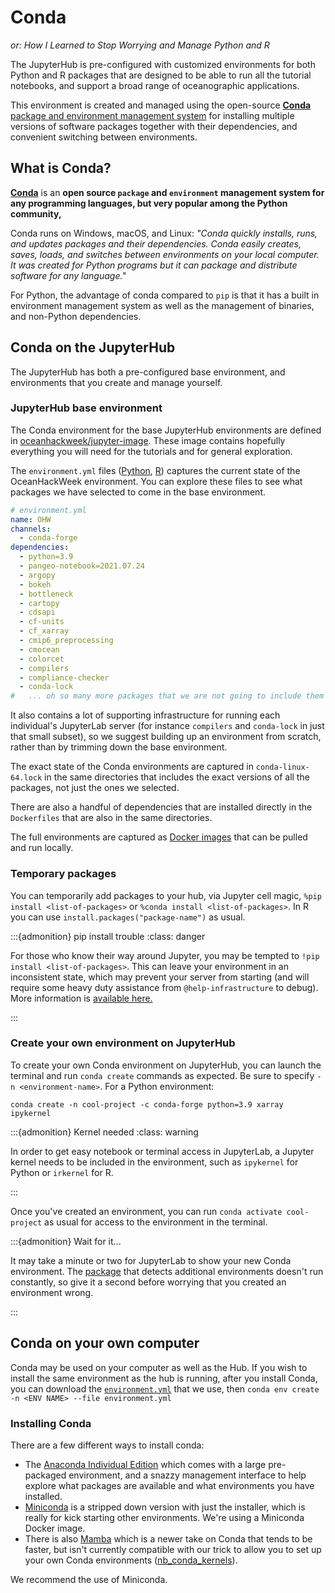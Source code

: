 # Conda

_or: How I Learned to Stop Worrying and Manage Python and R_

The JupyterHub is pre-configured with customized environments for both Python and R packages that are designed to be able to run all the tutorial notebooks, and support a broad range of oceanographic applications.

This environment is created and managed using the open-source [**Conda** package and environment management system](https://docs.conda.io) for installing multiple versions of software packages together with their dependencies, and convenient switching between environments. 

## What is Conda?
[**Conda**](http://conda.pydata.org/docs/) is an **open source `package` and `environment` management system for any programming languages, but very popular among the Python community,**

Conda runs on Windows, macOS, and Linux: *"Conda quickly installs, runs, and updates packages and their dependencies. Conda easily creates, saves, loads, and switches between environments on your local computer. It was created for Python programs but it can package and distribute software for any language."*

For Python, the advantage of conda compared to `pip` is that it has a built in environment management system as well as the management of binaries, and non-Python dependencies.

## Conda on the JupyterHub

The JupyterHub has both a pre-configured base environment, and environments that you create and manage yourself.

### JupyterHub base environment

The Conda environment for the base JupyterHub environments are defined in [oceanhackweek/jupyter-image](https://github.com/oceanhackweek/jupyter-image/). These image contains hopefully everything you will need for the tutorials and for general exploration.

The `environment.yml` files ([Python](https://github.com/oceanhackweek/jupyter-image/blob/main/py-base/environment.yml), [R](https://github.com/oceanhackweek/jupyter-image/blob/main/r/environment.yml)) captures the current state of the OceanHackWeek environment. You can explore these files to see what packages we have selected to come in the base environment.

```yaml
# environment.yml
name: OHW
channels:
  - conda-forge
dependencies:
  - python=3.9
  - pangeo-notebook=2021.07.24
  - argopy
  - bokeh
  - bottleneck
  - cartopy
  - cdsapi
  - cf-units
  - cf_xarray
  - cmip6_preprocessing
  - cmocean
  - colorcet
  - compilers
  - compliance-checker
  - conda-lock
#   ... oh so many more packages that we are not going to include them all here
```

It also contains a lot of supporting infrastructure for running each individual's JupyterLab server (for instance `compilers` and `conda-lock` in just that small subset), so we suggest building up an environment from scratch, rather than by trimming down the base environment.

The exact state of the Conda environments are captured in `conda-linux-64.lock` in the same directories that includes the exact versions of all the packages, not just the ones we selected.

There are also a handful of dependencies that are installed directly in the `Dockerfiles` that are also in the same directories.

The full environments are captured as [Docker images](https://github.com/orgs/oceanhackweek/packages?repo_name=jupyter-image) that can be pulled and run locally.

### Temporary packages

You can temporarily add packages to your hub, via Jupyter cell magic, `%pip install <list-of-packages>` or `%conda install <list-of-packages>`. In R you can use `install.packages("package-name")` as usual.

:::{admonition} pip install trouble
:class: danger

For those who know their way around Jupyter, you may be tempted to `!pip install <list-of-packages>`. This can leave your environment in an inconsistent state, which may prevent your server from starting (and will require some heavy duty assistance from `@help-infrastructure` to debug). More information is [available here.](https://pilot.2i2c.org/en/latest/admin/howto/environment.html#temporarily-install-packages-for-a-session)

:::

### Create your own environment on JupyterHub

To create your own Conda environment on JupyterHub, you can launch the terminal and run `conda create` commands as expected. Be sure to specify `-n <environment-name>`. For a Python environment:

`conda create -n cool-project -c conda-forge python=3.9 xarray ipykernel`

:::{admonition} Kernel needed
:class: warning

In order to get easy notebook or terminal access in JupyterLab, a Jupyter kernel needs to be included in the environment, such as `ipykernel` for Python or `irkernel` for R.

:::

Once you've created an environment, you can run `conda activate cool-project` as usual for access to the environment in the terminal.

:::{admonition} Wait for it...

It may take a minute or two for JupyterLab to show your new Conda environment.
The [package](https://github.com/Anaconda-Platform/nb_conda_kernels) that detects additional environments doesn't run constantly, so give it a second before worrying that you created an environment wrong.

:::

## Conda on your own computer

Conda may be used on your computer as well as the Hub. If you wish to install the same environment as the hub is running, after you install Conda, you can download the [`environment.yml`](https://github.com/oceanhackweek/jupyter-image/blob/main/py-base/environment.yml) that we use, then `conda env create -n <ENV NAME> --file environment.yml`

### Installing Conda

There are a few different ways to install conda:

- The [Anaconda Individual Edition](https://www.anaconda.com/products/individual) which comes with a large pre-packaged environment, and a snazzy management interface to help explore what packages are available and what environments you have installed.
- [Miniconda](https://docs.conda.io/en/latest/miniconda.html) is a stripped down version with just the installer, which is really for kick starting other environments. We're using a Miniconda Docker image.
- There is also [Mamba](https://mamba.readthedocs.io/en/latest/index.html) which is a newer take on Conda that tends to be faster, but isn't currently compatible with our trick to allow you to set up your own Conda environments ([nb_conda_kernels](https://github.com/Anaconda-Platform/nb_conda_kernels)).

We recommend the use of Miniconda.
